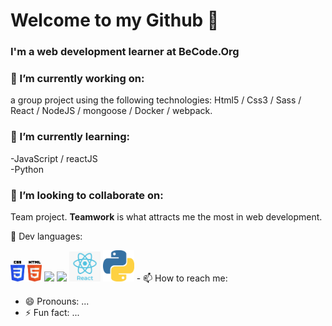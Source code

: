 # Welcome to my Github 👋

### I'm a web development learner at BeCode.Org



### 🔭 I’m currently working on:
a group project using the following technologies: Html5 / Css3 / Sass / React / NodeJS / mongoose / Docker / webpack.

### 🌱 I’m currently learning:
-JavaScript / reactJS  
-Python

### 👯 I’m looking to collaborate on:
Team project. **Teamwork** is what attracts me the most in web development.


💬 Dev languages:

<img src="https://github.com/Marmouz82/images/blob/main/Web-dev-logo/logoHtml.jpeg" width="50px" />
<img src="https://github.com/Marmouz82/images/main/Web-dev-logo/logoSass.png" width="50px" />
<img src="https://github.com/Marmouz82/images/main/Web-dev-logo/logoJS.png" width="50px" />
<img src="https://github.com/Marmouz82/images/blob/main/Web-dev-logo/React.png?raw=true" width="50px" />
<img src="https://github.com/Marmouz82/images/blob/main/Web-dev-logo/Python-logo.png?raw=true" width="50px" />
- 📫 How to reach me:


- 😄 Pronouns: ...
- ⚡ Fun fact: ...

